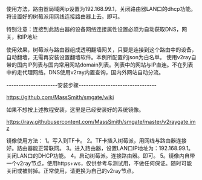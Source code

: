 使用方法，路由器局域网ip设置为192.168.99.1，关闭路由器LAN口的dhcp功能。将设置好的树莓派用网线连接路由器上去。即可。

特别注意：连接到此路由器的设备网络连接属性设置必须为自动获取DNS，网关，和IP地址

使用效果，树莓派与路由器组成透明翻墙网关，只要是连接到这个路由中的设备，自动翻墙，无需再安装设置翻墙软件。本例所配置的json为白名单。
使用v2ray自带的国内IP列表与国内常用网站domain列表。列表中的网站与IP直连。不在列表中的走代理网络。DNS使用v2ray内置查询，国内外网站自动分流。

---------------------安装步骤--------------------------------

https://github.com/MassSmith/smgate/wiki

如果不想按上述教程安装，这里是已经安装好的系统镜像。

https://raw.githubusercontent.com/MassSmith/smgate/master/v2raygate.imz

镜像使用方法：
1。写入到TF卡。
2。TF卡插入树莓派，用网线与路由器连接好。路由器能正常联网。
3。进入路由器，设置LAN口IP地址为：192.168.99.1。关闭LAN口的DHCP功能。
4。启动树莓派。连接路由器。即可。
5。镜像内自带一个v2ray节点，使用https+ws，仅供参考与测试用，不做任何保证。随时可能关闭或被封掉。正常使用，请更换为自己的v2ray节点。

